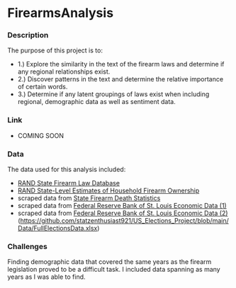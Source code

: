 # FirearmsAnalysis

### Description

The purpose of this project is to:
- 1.) Explore the similarity in the text of the firearm laws and determine if any regional relationships exist.
- 2.) Discover patterns in the text and determine the relative importance of certain words.
- 3.) Determine if any latent groupings of laws exist when including regional, demographic data as well as sentiment data.

### Link

- COMING SOON

### Data

The data used for this analysis included:
- [RAND State Firearm Law Database](https://www.rand.org/pubs/tools/TLA243-2-v2.html)
- [RAND State-Level Estimates of Household Firearm Ownership](https://www.rand.org/pubs/tools/TL354.html)
- scraped data from [State Firearm Death Statistics](https://www.statefirearmlaws.org/states/)
- scraped data from [Federal Reserve Bank of St. Louis Economic Data (1)](https://fred.stlouisfed.org/release/tables?rid=118&eid=259194)
- scraped data from [Federal Reserve Bank of St. Louis Economic Data (2)](https://fred.stlouisfed.org/release/tables?eid=259515&rid=249)
(https://github.com/statzenthusiast921/US_Elections_Project/blob/main/Data/FullElectionsData.xlsx)



### Challenges
Finding demographic data that covered the same years as the firearm legislation proved to be a difficult task.  I included data spanning as many years as I was able to find.
